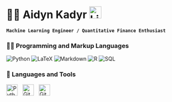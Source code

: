 # 🏄‍♂️ Aidyn Kadyr  <a href="https://www.linkedin.com/in/aidynkadyr/"><img width="32px" alt="LinkedIn" title="LinkedIn" src="https://cdn3.iconfinder.com/data/icons/glypho-social-and-other-logos/64/logo-linkedin-1024.png"/></a>
  **`Machine Learning Engineer / Quantitative Finance Enthusiast`**



<h3>👨‍💻 Programming and Markup Languages</h3>

  <p>
      <a><img alt="Python" src="https://img.shields.io/badge/Python-14354C.svg?logo=python&logoColor=white"></a>
      <a ><img alt="LaTeX" src="https://img.shields.io/badge/LaTeX-008080.svg?logo=LaTeX&logoColor=white"></a>
      <a ><img alt="Markdown" src="https://img.shields.io/badge/Markdown-000000.svg?logo=markdown&logoColor=white"></a>
      <a ><img alt="R" src="https://img.shields.io/badge/R-276DC3.svg?logo=r&logoColor=white"></a>
      <a ><img alt="SQL" src="https://custom-icon-badges.demolab.com/badge/SQL-025E8C.svg?logo=database&logoColor=white"></a>

  </p>
                                                                                                                        
### 🧰 Languages and Tools




<img align="left" alt="Python" width="30px" style="padding-right:10px;" src="https://cdn.jsdelivr.net/gh/devicons/devicon/icons/python/python-plain.svg" />
<img align="left" alt="Git" width="30px" style="padding-right:10px;" src="https://cdn.jsdelivr.net/gh/devicons/devicon/icons/git/git-original.svg" />

<img align="left" alt="GitHub" width="30px" style="padding-right:10px;" src="https://cdn.jsdelivr.net/gh/devicons/devicon/icons/github/github-original.svg" />

<br />
